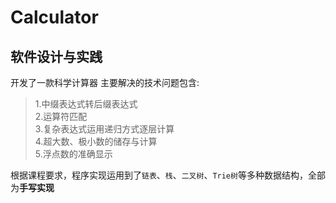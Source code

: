 # Calculator
## 软件设计与实践

开发了一款科学计算器
主要解决的技术问题包含:
>1.中缀表达式转后缀表达式<br>
>2.运算符匹配<br>
>3.复杂表达式运用递归方式逐层计算<br>
>4.超大数、极小数的储存与计算<br>
>5.浮点数的准确显示<br>

根据课程要求，程序实现运用到了`链表`、`栈`、`二叉树`、`Trie树`等多种数据结构，全部为**手写实现**
